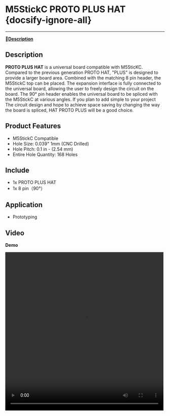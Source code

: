 # M5StickC PROTO PLUS HAT {docsify-ignore-all}

<!-- <img src="assets\img\product_pics\hat\proto_hat\hat_proto_01.jpg" width="30%" height="30%"><img src="assets\img\product_pics\hat\proto_hat\hat_proto_02.jpg" width="30%" height="30%"><img src="assets\img\product_pics\hat\proto_hat\hat_proto_03.jpg" width="30%" height="30%"> -->


***

:memo:**[Description](#Description)**&nbsp;&nbsp;

## Description

**PROTO PLUS HAT** is a universal board compatible with M5SticKC. Compared to the previous generation PROTO HAT, "PLUS" is designed to provide a larger board area. Combined with the matching 8 pin header, the M5StickC top can be placed. The expansion interface is fully connected to the universal board, allowing the user to freely design the circuit on the board. The 90° pin header enables the universal board to be spliced with the M5StickC at various angles. If you plan to add simple to your project The circuit design and hope to achieve space saving by changing the way the board is spliced, HAT PROTO PLUS will be a good choice.


## Product Features

- M5StickC Compatible
- Hole Size: 0.039" 1mm (CNC Drilled)
- Hole Pitch: 0.1 in - (2.54 mm)
- Entire Hole Quantity: 168 Holes

## Include

- 1x PROTO PLUS HAT
- 1x 8 pin（90°）

## Application

- Prototyping 


<!-- 
## Schematic

<img src="assets\img\product_pics\hat\proto_hat\hat_proto_04.jpg" width="50%" height="50%">

## Links

- **[Official Channel](https://i.youku.com/i/UNjE1ODA2MzE0OA==?spm=a2hzp.8253869.0.0)**

- **[Official forum](http://forum.m5stack.com/)**


## Example
- **[Arduino](https://github.com/m5stack/M5StickC/tree/master/examples/Hat/ENV)** -->


## Video

**Demo**

<video width="500" height="500" controls>
    <source src="https://m5stack.oss-cn-shenzhen.aliyuncs.com/video/Product_example_video/HAT/PROTO_PLUS_HAT.mp4" type="video/mp4">
</video>




